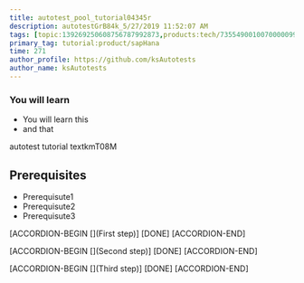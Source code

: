 ```yaml
---
title: autotest_pool_tutorial04345r
description: autotestGrB84k_5/27/2019 11:52:07 AM
tags: [topic:139269250608756787992873,products:tech/73554900100700000996,tutorial:experience/advanced]
primary_tag: tutorial:product/sapHana
time: 271
author_profile: https://github.com/ksAutotests
author_name: ksAutotests
---
```

### You will learn
- You will learn this
- and that

autotest tutorial textkmT08M

## Prerequisites
- Prerequisute1
- Prerequisute2
- Prerequisute3

[ACCORDION-BEGIN [](First step)]
[DONE]
[ACCORDION-END]

[ACCORDION-BEGIN [](Second step)]
[DONE]
[ACCORDION-END]

[ACCORDION-BEGIN [](Third step)]
[DONE]
[ACCORDION-END]

